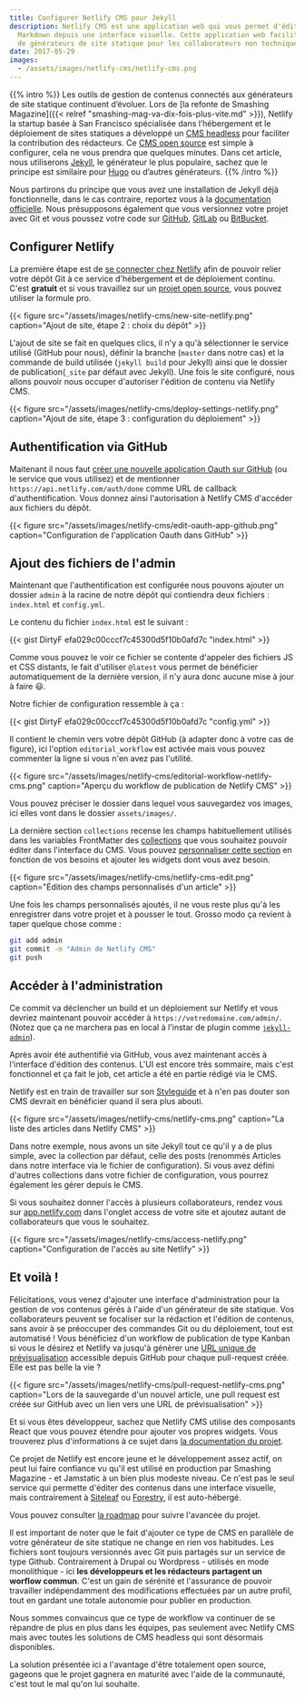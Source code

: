 ```yaml
---
title: Configurer Netlify CMS pour Jekyll
description: Netlify CMS est une application web qui vous permet d'éditer vos fichiers
  Markdown depuis une interface visuelle. Cette application web facilite l'utilisation
  de générateurs de site statique pour les collaborateurs non techniques.
date: 2017-05-29
images:
  - /assets/images/netlify-cms/netlify-cms.png
---
```


{{% intro %}}
Les outils de gestion de contenus connectés aux générateurs de site statique continuent d’évoluer. Lors de [la refonte de Smashing Magazine]({{< relref "smashing-mag-va-dix-fois-plus-vite.md" >}}), Netlify la startup basée à San Francisco spécialisée dans l’hébergement et le déploiement de sites statiques a développé un [CMS headless](https://www.netlifycms.org/) pour faciliter la contribution des rédacteurs. Ce [CMS open source](https://www.netlify.com/blog/2017/03/17/an-open-source-cms-with-a-git-centric-workflow/) est simple à configurer, cela ne vous prendra que quelques minutes. Dans cet article, nous utiliserons [Jekyll](https://jekyllrb.com/), le générateur le plus populaire, sachez que le principe est similaire pour [Hugo](https://gohugo.io/) ou d’autres générateurs.
{{% /intro %}}

Nous partirons du principe que vous avez une installation de Jekyll déjà fonctionnelle, dans le cas contraire, reportez vous à la [documentation officielle](https://jekyllrb.com/docs/installation/). Nous présupposons également que vous versionnez votre projet avec Git et vous poussez votre code sur [GitHub](https://github.com), [GitLab](https://gitlab.com) ou [BitBucket](https://bitbucket.org/).

## Configurer Netlify

La première étape est de [se connecter chez Netlify](https://app.netlify.com/signup) afin de pouvoir relier votre dépôt Git à ce service d'hébergement et de déploiement continu. C'est **gratuit** et si vous travaillez sur un [projet open source](https://www.netlify.com/open-source/), vous pouvez utiliser la formule pro.

{{< figure src="/assets/images/netlify-cms/new-site-netlify.png" caption="Ajout de site, étape 2 : choix du dépôt" >}}

L'ajout de site se fait en quelques clics, il n'y a qu'à sélectionner le service utilisé (GitHub pour nous), définir la branche (`master` dans notre cas) et la commande de build utilisée (`jekyll build` pour Jekyll) ainsi que le dossier de publication(`_site` par défaut avec Jekyll). Une fois le site configuré, nous allons pouvoir nous occuper d'autoriser l'édition de contenu via Netlify CMS.

{{< figure src="/assets/images/netlify-cms/deploy-settings-netlify.png" caption="Ajout de site, étape 3 : configuration du déploiement" >}}

## Authentification via GitHub

Maitenant il nous faut [créer une nouvelle application Oauth sur GitHub](https://github.com/settings/applications/new) (ou le service que vous utilisez) et de mentionner `https://api.netlify.com/auth/done` comme URL de callback d'authentification. Vous donnez ainsi l'autorisation à Netlify CMS d'accéder aux fichiers du dépôt.

{{< figure src="/assets/images/netlify-cms/edit-oauth-app-github.png" caption="Configuration de l'application Oauth dans GitHub" >}}

## Ajout des fichiers de l'admin

Maintenant que l'authentification est configurée nous pouvons ajouter un dossier `admin` à la racine de notre dépôt qui contiendra deux fichiers : `index.html` et `config.yml`.

Le contenu du fichier `index.html` est le suivant :

{{< gist DirtyF efa029c00cccf7c45300d5f10b0afd7c "index.html" >}}

Comme vous pouvez le voir ce fichier se contente d'appeler des fichiers JS et CSS distants, le fait d'utiliser `@latest` vous permet de bénéficier automatiquement de la dernière version, il n'y aura donc aucune mise à jour à faire 😃.

Notre fichier de configuration ressemble à ça :

{{< gist DirtyF efa029c00cccf7c45300d5f10b0afd7c "config.yml" >}}

Il contient le chemin vers votre dépôt GitHub (à adapter donc à votre cas de figure), ici l'option `editorial_workflow` est activée mais vous pouvez commenter la ligne si vous n'en avez pas l'utilité.

{{< figure src="/assets/images/netlify-cms/editorial-workflow-netlify-cms.png" caption="Aperçu du workflow de publication de Netlify CMS" >}}

Vous pouvez préciser le dossier dans lequel vous sauvegardez vos images, ici elles vont dans le dossier `assets/images/`.

La dernière section `collections` recense les champs habituellement utilisés dans les variables FrontMatter des [collections](https://jekyllrb.com/docs/collections/) que vous souhaitez pouvoir éditer dans l'interface du CMS. Vous pouvez [personnaliser cette section](https://github.com/netlify/netlify-cms/blob/master/docs/quick-start.md#collections) en fonction de vos besoins et ajouter les widgets dont vous avez besoin.

{{< figure src="/assets/images/netlify-cms/netlify-cms-edit.png" caption="Édition des champs personnalisés d'un article" >}}

Une fois les champs personnalisés ajoutés, il ne vous reste plus qu'à les enregistrer dans votre projet et à pousser le tout. Grosso modo ça revient à taper quelque chose comme :

```sh
git add admin
git commit -m "Admin de Netlify CMS"
git push
```

## Accéder à l'administration

Ce commit va déclencher un build et un déploiement sur Netlify et vous devriez maintenant pouvoir accéder à `https://votredomaine.com/admin/`. (Notez que ça ne marchera pas en local à l'instar de plugin comme [`jekyll-admin`](https://github.com/jekyll/jekyll-admin)).

Après avoir été authentifié via GitHub, vous avez maintenant accès à l'interface d'édition des contenus. L'UI est encore très sommaire, mais c'est fonctionnel et ça fait le job, cet article a été en partie rédigé via le CMS.

Netlify est en train de travailler sur son [Styleguide](https://styleguide.netlify.com/) et à n'en pas douter son CMS devrait en bénéficier quand il sera plus abouti.

{{< figure src="/assets/images/netlify-cms/netlify-cms.png" caption="La liste des articles dans Netlify CMS" >}}

Dans notre exemple, nous avons un site Jekyll tout ce qu'il y a de plus simple, avec la collection par défaut, celle des posts (renommés Articles dans notre interface via le fichier de configuration). Si vous avez défini d'autres collections dans votre fichier de configuration, vous pourrez également les gérer depuis le CMS.

Si vous souhaitez donner l'accès à plusieurs collaborateurs, rendez vous sur [app.netlify.com](https://app.netlify.com/) dans l'onglet access de votre site et ajoutez autant de collaborateurs que vous le souhaitez.

{{< figure src="/assets/images/netlify-cms/access-netlify.png" caption="Configuration de l'accès au site Netlify" >}}

## Et voilà !

Félicitations, vous venez d'ajouter une interface d'administration pour la gestion de vos contenus gérés à l'aide d'un générateur de site statique. Vos collaborateurs peuvent se focaliser sur la rédaction et l'édition de contenus, sans avoir à se préoccuper des commandes Git ou du déploiement, tout est automatisé ! Vous bénéficiez d'un workflow de publication de type Kanban si vous le désirez et Netlify va jusqu'à génèrer une [URL unique de prévisualisation](https://www.youtube.com/watch?v=s_4UL9oAcVE) accessible depuis GitHub pour chaque pull-request créée. Elle est pas belle la vie ?

{{< figure src="/assets/images/netlify-cms/pull-request-netlify-cms.png" caption="Lors de la sauvegarde d'un nouvel article, une pull request est créée sur GitHub avec un lien vers une URL de prévisualisation" >}}

Et si vous êtes développeur, sachez que Netlify CMS utilise des composants React que vous pouvez étendre pour ajouter vos propres widgets. Vous trouverez plus d'informations à ce sujet dans [la documentation du projet](https://www.netlifycms.org/docs/).

Ce projet de Netlify est encore jeune et le développement assez actif, on peut lui faire confiance vu qu'il est utilisé en production par Smashing Magazine - et Jamstatic à un bien plus modeste niveau. Ce n'est pas le seul service qui permette d'éditer des contenus dans une interface visuelle, mais contrairement à [Siteleaf](https://siteleaf.com) ou [Forestry](https://forestry.io), il est auto-hébergé.

Vous pouvez consulter [la roadmap](https://github.com/netlify/netlify-cms/projects/3) pour suivre l'avancée du projet.

Il est important de noter que le fait d'ajouter ce type de CMS en parallèle de votre générateur de site statique ne change en rien vos habitudes. Les fichiers sont toujours versionnés avec Git puis partagés sur un service de type Github. Contrairement à Drupal ou Wordpress - utilisés en mode monolithique - ici **les développeurs et les rédacteurs partagent un worflow commun**. C'est un gain de sérénité et l'assurance de pouvoir travailler indépendamment des modifications effectuées par un autre profil, tout en gardant une totale autonomie pour publier en production.

Nous sommes convaincus que ce type de workflow va continuer de se répandre de plus en plus dans les équipes, pas seulement avec Netlify CMS mais avec toutes les solutions de CMS headless qui sont désormais disponibles.

La solution présentée ici a l'avantage d'être totalement open source, gageons que le projet gagnera en maturité avec l'aide de la communauté, c'est tout le mal qu'on lui souhaite.
